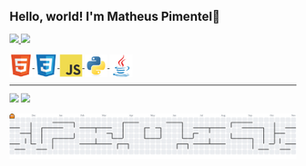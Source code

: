 ## Hello, world! I'm Matheus Pimentel👋

<div>
  <a href="https://github.com/mathpimentel">
  <img height="160em" src="https://github-readme-stats.vercel.app/api?username=mathpimentel&show_icons=false&hide=contribs,prs&cache_seconds=86400&theme=vision-friendly-dark">
  <img height="160em" src="https://github-readme-stats.vercel.app/api/top-langs/?username=mathpimentel&layout=compact&langs_count=16&theme=vision-friendly-dark">
</div>

<div style="display: inline_block"><br>
  <img align="center" src="https://raw.githubusercontent.com/devicons/devicon/master/icons/html5/html5-original.svg" alt="HTML" width="40" height="40"/>
  <img align="center" src="https://raw.githubusercontent.com/devicons/devicon/master/icons/css3/css3-original.svg" alt="CSS" width="40" height="40"/>
  <img align="center" src="https://raw.githubusercontent.com/devicons/devicon/master/icons/javascript/javascript-original.svg" alt="JavaScript" width="40" height="40"/>
  <img align="center" src="https://raw.githubusercontent.com/devicons/devicon/master/icons/python/python-original.svg" alt="Python" width="40" height="40"/>
  <img align="center" src="https://raw.githubusercontent.com/devicons/devicon/master/icons/java/java-original.svg" alt="Java" width="40" height="40"/>  
</div>
<hr>
<div>
  <a href="#"><img src="https://img.shields.io/badge/LinkedIn-0077B5?style=for-the-badge&logo=linkedin&logoColor=white" /><a/>
  <a href="#"><img src="https://img.shields.io/badge/Gmail-D14836?style=for-the-badge&logo=gmail&logoColor=white" /><a/>
</div>

<br clear="both">

<picture>
  <source media="(prefers-color-scheme: dark)" srcset="https://raw.githubusercontent.com/mathpimentel/mathpimentel/output/pacman-contribution-graph-dark.svg">
  <source media="(prefers-color-scheme: light)" srcset="https://raw.githubusercontent.com/mathpimentel/mathpimentel/output/pacman-contribution-graph.svg">
  <img alt="pacman contribution graph" src="https://raw.githubusercontent.com/mathpimentel/mathpimentel/output/pacman-contribution-graph.svg">
</picture>

###

<!--
**mathpimentel/mathpimentel** is a ✨ _special_ ✨ repository because its `README.md` (this file) appears on your GitHub profile.
![Snake animation](https://github.com/rafaballerini/rafaballerini/blob/output/github-contribution-grid-snake.svg)


Here are some ideas to get you started:

- 🔭 I’m currently working on ...
- 🌱 I’m currently learning ...
- 👯 I’m looking to collaborate on ...
- 🤔 I’m looking for help with ...
- 💬 Ask me about ...
- 📫 How to reach me: ...
- 😄 Pronouns: ...
- ⚡ Fun fact: ...
-->
